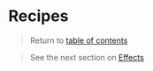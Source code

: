 # Recipes

> Return to [table of contents](getting_started.md)

> See the next section on [Effects](effects.md)